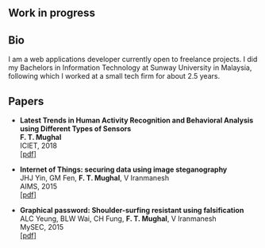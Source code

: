 ## Work in progress
## Bio

I am a web applications developer currently open to freelance projects. I did my Bachelors in Information Technology at Sunway University in Malaysia, following which I worked at a small tech firm for about 2.5 years.

## Papers

- **Latest Trends in Human Activity Recognition and Behavioral Analysis using Different Types of Sensors**      
**F. T. Mughal**     
ICIET, 2018     
[\[pdf\]](https://fizatm.github.io/assets/trends_har_2018.pdf)


- **Internet of Things: securing data using image steganography**       
JHJ Yin, GM Fen, **F. T. Mughal**, V Iranmanesh         
AIMS, 2015        
[\[pdf\]](http://uksim.info/aims2015/CD/data/8675a310.pdf)

- **Graphical password: Shoulder-surfing resistant using falsification**         
ALC Yeung, BLW Wai, CH Fung, **F. T. Mughal**, V Iranmanesh       
MySEC, 2015       
[\[pdf\]](https://www.researchgate.net/profile/Vahab_Iranmanesh/publication/305054123_Graphical_password_Shoulder-surfing_resistant_using_falsification/links/57d2ea1c08ae6399a38d9a6c/Graphical-password-Shoulder-surfing-resistant-using-falsification.pdf)
